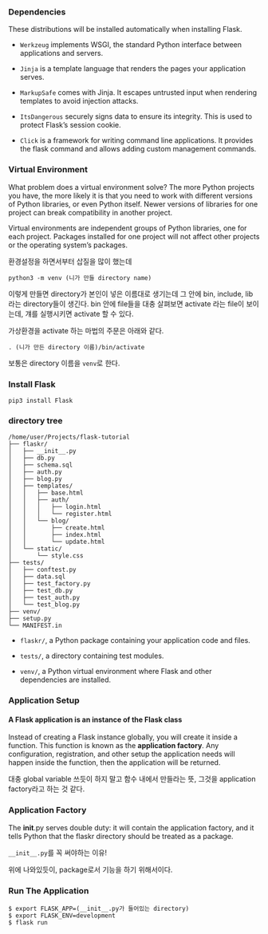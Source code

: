 ### Dependencies

These distributions will be installed automatically when installing Flask.

- ```Werkzeug``` implements WSGI, the standard Python interface between applications and servers.

- ```Jinja``` is a template language that renders the pages your application serves.

- ```MarkupSafe``` comes with Jinja. It escapes untrusted input when rendering templates to avoid injection attacks.

- ```ItsDangerous``` securely signs data to ensure its integrity. This is used to protect Flask’s session cookie.

- ```Click``` is a framework for writing command line applications. It provides the flask command and allows adding custom management commands.

### Virtual Environment

What problem does a virtual environment solve? The more Python projects you have, the more likely it is that you need to work with different versions of Python libraries, or even Python itself. Newer versions of libraries for one project can break compatibility in another project.

Virtual environments are independent groups of Python libraries, one for each project. Packages installed for one project will not affect other projects or the operating system’s packages.



환경설정을 하면서부터 삽질을 많이 했는데

```python3 -m venv (니가 만들 directory name)```

이렇게 만들면 directory가 본인이 넣은 이름대로 생기는데 그 안에 bin, include, lib 라는 directory들이 생긴다. bin 안에 file들을 대충 살펴보면 activate 라는 file이 보이는데, 걔를 실행시키면 activate 할 수 있다.

가상환경을 activate 하는 마법의 주문은 아래와 같다.

```. (니가 만든 directory 이름)/bin/activate```

보통은 directory 이름을 ```venv```로 한다.

### Install Flask

```pip3 install Flask```

### directory tree

```
/home/user/Projects/flask-tutorial
├── flaskr/
│   ├── __init__.py
│   ├── db.py
│   ├── schema.sql
│   ├── auth.py
│   ├── blog.py
│   ├── templates/
│   │   ├── base.html
│   │   ├── auth/
│   │   │   ├── login.html
│   │   │   └── register.html
│   │   └── blog/
│   │       ├── create.html
│   │       ├── index.html
│   │       └── update.html
│   └── static/
│       └── style.css
├── tests/
│   ├── conftest.py
│   ├── data.sql
│   ├── test_factory.py
│   ├── test_db.py
│   ├── test_auth.py
│   └── test_blog.py
├── venv/
├── setup.py
└── MANIFEST.in
```

- `flaskr/`, a Python package containing your application code and files.

- `tests/`, a directory containing test modules.

- `venv/`, a Python virtual environment where Flask and other dependencies are installed.

### Application Setup

#### A Flask application is an instance of the **Flask class**

Instead of creating a Flask instance globally, you will create it inside a function. This function is known as the **application factory**. Any configuration, registration, and other setup the application needs will happen inside the function, then the application will be returned.

대충 global variable 쓰듯이 하지 말고 함수 내에서 만들라는 뜻, 그것을 application factory라고 하는 것 같다.

### Application Factory

The __init__.py serves double duty: it will contain the application factory, and it tells Python that the flaskr directory should be treated as a package.

```__init__.py```를 꼭 써야하는 이유!

위에 나와있듯이, package로서 기능을 하기 위해서이다.

### Run The Application

```
$ export FLASK_APP=(__init__.py가 들어있는 directory)
$ export FLASK_ENV=development
$ flask run
```
